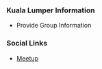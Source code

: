 ### Kuala Lumper Information
* Provide Group Information

### Social Links
* [Meetup](https://www.meetup.com/owasp-kuala-lumpur/)


